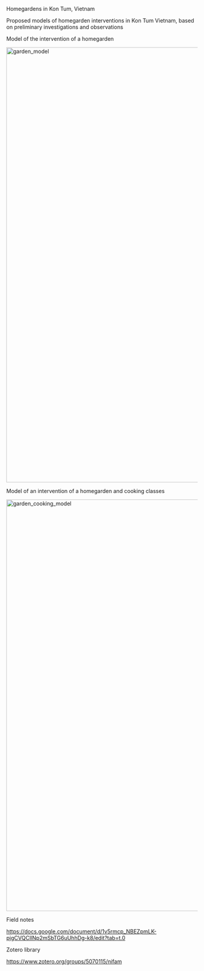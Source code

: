 Homegardens in Kon Tum, Vietnam

Proposed models of homegarden interventions in Kon Tum Vietnam, based on preliminary investigations and observations

Model of the intervention of a homegarden

<img width="1145" alt="garden_model" src="https://github.com/CWWhitney/kon_tum_homegardens/assets/19190662/c063dfc2-676e-4267-aca5-192e842c20f4">

Model of an intervention of a homegarden and cooking classes

<img width="1083" alt="garden_cooking_model" src="https://github.com/CWWhitney/kon_tum_homegardens/assets/19190662/0a3f0d94-d3e9-48a9-bcf0-0650ed216975">


Field notes

https://docs.google.com/document/d/1v5rmcp_NBEZpmLK-pjgCVQCIlNp2mSbTG6uUhhDg-k8/edit?tab=t.0


Zotero library 

https://www.zotero.org/groups/5070115/nifam

